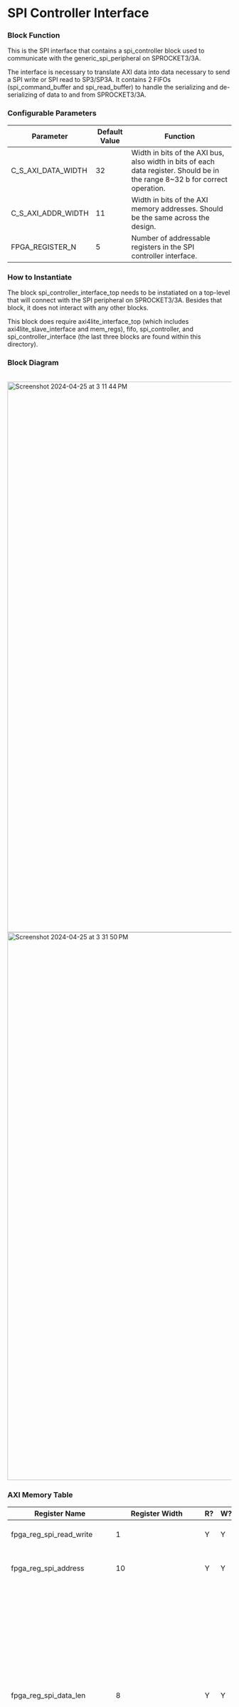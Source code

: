 # SPI Controller Interface

### Block Function
This is the SPI interface that contains a spi_controller block used to communicate with the generic_spi_peripheral on SPROCKET3/3A.

The interface is necessary to translate AXI data into data necessary to send a SPI write or SPI read to SP3/SP3A. It contains 2 FIFOs (spi_command_buffer and spi_read_buffer)
to handle the serializing and de-serializing of data to and from SPROCKET3/3A.

### Configurable Parameters

| Parameter     | Default Value	          | Function  |
| ------------- | ----------------------- | ------- |
| C_S_AXI_DATA_WIDTH        | 32    | Width in bits of the AXI bus, also width in bits of each data register. Should be in the range 8~32 b for correct operation. |
| C_S_AXI_ADDR_WIDTH        | 11    | Width in bits of the AXI memory addresses. Should be the same across the design. | 
| FPGA_REGISTER_N           | 5     | Number of addressable registers in the SPI controller interface. |

### How to Instantiate
The block spi_controller_interface_top needs to be instatiated on a top-level that will connect with the SPI peripheral on SPROCKET3/3A. Besides that block, it does not interact with any other blocks.

This block does require axi4lite_interface_top (which includes axi4lite_slave_interface and mem_regs), fifo, spi_controller, and spi_controller_interface (the last three blocks are found within this directory).

### Block Diagram
<br>
<img width="1238" alt="Screenshot 2024-04-25 at 3 11 44 PM" src="https://github.com/Fermilab-Microelectronics/spacely-caribou-common-blocks/assets/92898337/6774dfd0-ab2d-443d-a9e4-2be4c4b76bea">
<img width="1232" alt="Screenshot 2024-04-25 at 3 31 50 PM" src="https://github.com/Fermilab-Microelectronics/spacely-caribou-common-blocks/assets/92898337/50a5c794-eead-478f-8746-47db71188403">

### AXI Memory Table 

| Register Name       | Register Width            | R?   | W?   | Function                             |
| -------------       | -------------------- | ---- | ---- | ------------------------------------ | 
| fpga_reg_spi_read_write       | 1          | Y    | Y    | If SPI command is a read or write command.  |
| fpga_reg_spi_address          | 10         | Y    | Y    | Address of SPI command transaction (for both read or write).  |
| fpga_reg_spi_data_len         | 8          | Y    | Y    | Length of data bits being written (for SPI write) or expected to be read back (for SPI read). This should NOT be 0!  **The assignment of this register will be the trigger for any SPI operation.** Re-assigning a new value to this register during an existing SPI operation will NOT interrupt the SPI operation, it will still get written to the register however. After a SPI operation has completed, this register will be set to 0 so the AXI user can read this register to know if a SPI operation has finished. |
| fpga_reg_spi_opcode_group     | 2          | Y    | Y     | Group number the SPI operation is referring to: Internal Status Regs (00), GPGenerator Short Group (01), Pattern Signals Group (10), lpGBT Config Parameters (11). This is only necessary for the spi_controller_interface interacting with SP3A. It can be ignored for SP3. |
| fpga_reg_spi_write_data       | {C_S_AXI_DATA_WIDTH}  | Y | Y | Data written to this register will be pushed into spi_command_buffer which holds SPI write data until all the data has been transmitted over AXI and is ready to be send over SPI. |   
| fpga_reg_spi_read_data        | {C_S_AXI_DATA_WIDTH}  | Y | N | Read from this register to read back data sent over from SPI peripheral on chip to spi_controller. Depending on the length of data expected to read back, there might be a need to read from this register multiple times. Everytime it is read, spi_read_buffer will pop a new value and assign it to the register for the subsequent AXI read (unless it is empty). |
| fpga_reg_clock_divide_factor | 5           | Y     | Y    | This register specifies the divide factor the clock_divider is to use to divide S_AX_CLK to generate spi_clk. It will divide by 2^N where N is the the divide factor being written to the register. spi_clk will only be updated to a new clock divide factor is SPI is not busy; if this register is written to during a SPI transaction, spi_clk will only be updated with the new divide factor after the SPI transaction has completed to not interfere with it. 


### I/O Table 

| Signal Name       | Bit Width + Direction          | Clock   | I/O Function and Connection Guidance |
| -------------     | ------------------------------ | ------- | ------------------------------------ | 
| poci              | 1b input                       | AXI Clk / SPI Clk | Peripheral Out Controller In: data coming from the SPI peripheral on chip.  |
| pico              | 1b output                      | AXI Clk / SPI Clk | Peripheral In Contoller Out: data coming out of the spi_controller.  |  
| cs_b              | 1b output                      | AXI Clk / SPI Clk | Enable signal to tell SPI peripheral the start and end of a SPI transaction.  |
| spi_clk           | 1b output                      | AXI Clk           | SPI clock used by the SPI peripheral. Derived from S_AXI_CLK and generated by clock_divider. |


Note, the AXI bus is always excluded from this table because its presence is assumed by the memory architecture.

### mem_map.txt

Note: Assumes an AXI data width of 32b (standard for SP3/SP3A)

*BASE (IP Base Address)

| Register Name         | Register Address Offset   | Bit Mask      | Readable | Writable |
| -------------         | -----------------------   | --------      | -------- | -------- |
| spi_read_write        | 0x0                       | 0x1           | True     | True     |  
| spi_address           | 0x4                       | 0x3F          | True     | True     |
| spi_data_len          | 0x8                       | 0xFF          | True     | True     |
| spi_opcode_group      | 0xC                       | 0x3           | True     | True     |
| spi_write_data        | 0x10                      | 0xFFFFFFFF    | True     | True     |
| spi_read_data         | 0x14                      | 0xFFFFFFFF    | True     | False    |
| clock_divide_factor   | 0x18                      | 0x1F          | True     | True     |

